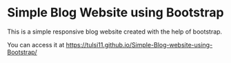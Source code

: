 # Simple Blog Website using Bootstrap

This is a simple responsive blog website created with the help of bootstrap.

You can access it at https://tulsi11.github.io/Simple-Blog-website-using-Bootstrap/
